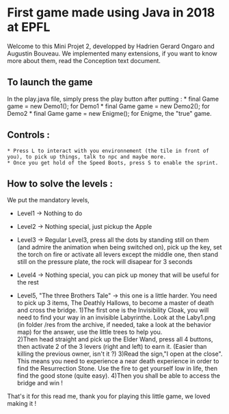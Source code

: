 # First game made using Java in 2018 at EPFL

Welcome to this Mini Projet 2, developped by Hadrien Gerard Ongaro and Augustin Bouveau.
We implemented many extensions, if you want to know more about them, read the Conception text document.

## To launch the game
In the play.java file, simply press the play button after putting :
	* final Game game = new Demo1();  for Demo1
	* final Game game = new Demo2();  for Demo2
	* final Game game = new Enigme(); for Enigme, the "true" game.

## Controls :
	* Press L to interact with you environnement (the tile in front of you), to pick up things, talk to npc and maybe more.
	* Once you get hold of the Speed Boots, press S to enable the sprint.

## How to solve the levels :
We put the mandatory levels,
* Level1 -> Nothing to do

* Level2 -> Nothing special, just pickup the Apple

* Level3 -> Regular Level3, press all the dots by standing still on them (and admire the animation when
					being switched on), pick up the key, set the torch on fire or activate all levers except the 
					middle one, then stand still on the pressure plate, the rock will disapear for 3 seconds

* Level4 -> Nothing special, you can pick up money that will be useful for the rest

* Level5, "The three Brothers Tale" -> this one is a little harder. You need to pick up 3 items, 
					The Deathly Hallows, to become a master of death and cross the bridge. 
					1)The first one is the Invisibility Cloak, you will need to find your way in an invisible
					 Labyrinthe. Look at the Laby1.png (in folder /res from the archive, if needed, take a look 
					 at the behavior map) for the answer, use the little trees to help you.  
					2)Then head straight and pick up the Elder Wand, press all 4 buttons, then activate 2 of the 3
					levers (right and left) to earn it. (Easier than killing the previous owner, isn't it ?)
					3)Read the sign,"I open at the close". This means you need to experience a near death 
					experience in order to find the Resurrection Stone. Use the fire to get yourself low in life,
					then find the good stone (quite easy). 
					4)Then you shall be able to access the bridge and win !

That's it for this read me, thank you for playing this little game, we loved making it !
